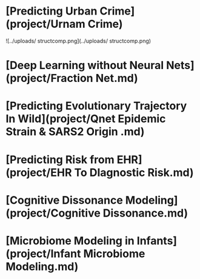 # [Predicting Urban Crime](project/Urnam Crime)

![../uploads/ structcomp.png](../uploads/ structcomp.png)

# [Deep Learning without Neural Nets](project/Fraction Net.md)

# [Predicting Evolutionary Trajectory In Wild](project/Qnet Epidemic Strain & SARS2 Origin .md)

# [Predicting Risk from EHR](project/EHR To DIagnostic Risk.md)

# [Cognitive Dissonance Modeling](project/Cognitive Dissonance.md)

# [Microbiome Modeling in Infants](project/Infant Microbiome Modeling.md)


